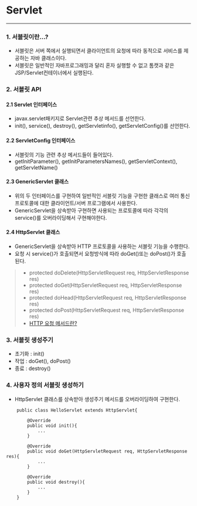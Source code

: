 # Servlet

---
### 1. 서블릿이란...?
 - 서블릿은 서버 쪽에서 실행되면서 클라이언트의 요청에 따라 동적으로 서비스를 제공하는 자바 클래스이다.
 - 서블릿은 일반적인 자바프로그래밍과 달리 혼자 실행할 수 없고 톰캣과 같은 JSP/Servlet컨테이너에서 실행된다.

### 2. 서블릿 API
#### 2.1 Servlet 인터페이스
 - javax.servlet패키지로 Servlet관련 추상 메서드를 선언한다.
 - init(), service(), destroy(), getServletinfo(), getServletConfig()를 선언한다.
#### 2.2 ServletConfig 인터페이스
 - 서블릿의 기능 관련 추상 메서드들이 들어있다.
 - getInitParameter(), getInitParametersNames(), getServletContext(), getServletName()
#### 2.3 GenericServlet 클래스
 - 위의 두 인터페이스를 구현하여 일반적인 서블릿 기능을 구현한 클래스로 여러 통신 프로토콜에 대한 클라이언트/서버 프로그램에서 사용한다.
 - GenericServlet을 상속받아 구현하면 사용되는 프로토콜에 따라 각각의 service()를 오버라이딩해서 구현해야한다.
#### 2.4 HttpServlet 클래스
 - GenericServlet을 상속받아 HTTP 프로토콜을 사용하는 서블릿 기능을 수행한다.
 - 요청 시 service()가 호출되면서 요청방식에 따라 doGet()또는 doPost()가 호출된다.
>  - protected doDelete(HttpServletRequest req, HttpServletResponse res)
>  - protected doGet(HttpServletRequest req, HttpServletResponse res)
>  - protected doHead(HttpServletRequest req, HttpServletResponse res)
>  - protected doPost(HttpServletRequest req, HttpServletResponse res)
>  - [HTTP 요청 메서드란?](https://developer.mozilla.org/ko/docs/Web/HTTP/Methods)

### 3. 서블릿 생성주기
 - 초기화 : init()
 - 작업 : doGet(), doPost()
 - 종료 : destroy()

### 4. 사용자 정의 서블릿 생성하기
 - HttpServlet 클래스를 상속받아 생성주기 메서드를 오버라이딩하여 구현한다.
```
    public class HelloServlet extends HttpServlet{
        
        @Override
        public void init(){
            ...
        }
        
        @Override
        public void doGet(HttpServletRequest req, HttpServletResponse res){
            ...
        }
        
        @Override
        public void destroy(){
            ...
        }
    }
```

